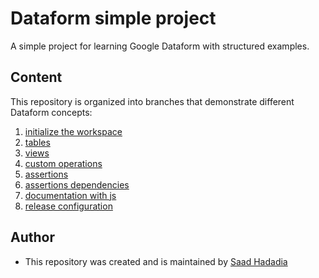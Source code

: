 # Dataform simple project

A simple project for learning Google Dataform with structured examples.

## Content

This repository is organized into branches that demonstrate different Dataform concepts:

1. [initialize the workspace](https://github.com/SaadHadadia/Dataform_tut/tree/01_initialize_workspace)
1. [tables](https://github.com/SaadHadadia/Dataform_tut/tree/02_tables)
1. [views](https://github.com/SaadHadadia/Dataform_tut/tree/03_views)
1. [custom operations](https://github.com/SaadHadadia/Dataform_tut/tree/04_custom_operations)
1. [assertions](https://github.com/SaadHadadia/Dataform_tut/tree/05_assertions)
1. [assertions dependencies](https://github.com/SaadHadadia/Dataform_tut/tree/06_assertions_dependencies)
1. [documentation with js](https://github.com/SaadHadadia/Dataform_tut/tree/07_documentation_with_js)
1. [release configuration](https://github.com/SaadHadadia/Dataform_tut/tree/08_release_configuration)

## Author
* This repository was created and is maintained by [Saad Hadadia](https://github.com/SaadHadadia/)
